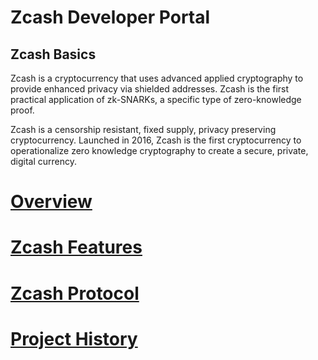 # Zcash Developer Portal

## Zcash Basics

Zcash is a cryptocurrency that uses advanced applied cryptography to provide enhanced privacy via shielded addresses. Zcash is the first practical application of zk-SNARKs, a specific type of zero-knowledge proof.

Zcash is a censorship resistant, fixed supply, privacy preserving cryptocurrency. Launched in 2016, Zcash is the first cryptocurrency to operationalize zero knowledge cryptography to create a secure, private, digital currency.

# [Overview](overview.md)
# [Zcash Features](zcash-features.md)
# [Zcash Protocol](zcash-protocol.md)
# [Project History](project-history.md)
